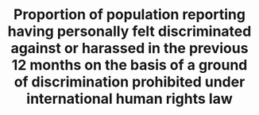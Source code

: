 ---
actual_indicator_available: null
actual_indicator_available_description: null
comments_and_limitations: null
computation_units: null
data_non_statistical: true
date_metadata_updated: null
date_of_national_source_publication: null
disaggregation_categories: null
disaggregation_geography: null
goal_meta_link: http://unstats.un.org/sdgs/files/metadata-compilation/Metadata-Goal-16.pdf
graph_title: Proportion of population reporting having personally felt discriminated
  against or harassed in the previous 12 months on the basis of a ground of discrimination
  prohibited under international human rights law
graph_type: line
has_metadata: true
indicator: 16.b.1
indicator_definition: Grounds of discrimination prohibited under international human
  rights law, as enshrined in the 1948 Universal Declaration of Human Rights and subsequently
  elaborated upon by international human rights mechanisms, include ethnicity, sex,
  age, income, geographic location, disability, religion, migratory or displacement
  status, civil status, sexual orientation and gender identity. While some grounds
  are common to all countries and follow standard definitions, such as sex, age or
  disability, the precise categories to be included under grounds such as ethnicity,
  geographic location and religion will vary according to national circumstances and
  should be determined in a participatory process at national level. The indicator
  is calculated as the percentage of persons reporting having personally felt discriminated
  against or harassed within the last 12 months on the basis of a ground of discrimination
  prohibited under international human rights law. This will be calculated using the
  full survey results, with techniques of imputation, estimation and data weighting
  to ensure a representative sample and data reliability.
indicator_name: Proportion of population reporting having personally felt discriminated
  against or harassed in the previous 12 months on the basis of a ground of discrimination
  prohibited under international human rights law
indicator_sort_order: 16-0b-01
indicator_variable: null
international_and_national_references: null
layout: indicator
method_of_computation: ''
national_geographical_coverage: United States
periodicity: null
permalink: /16-b-1/
published: false
rationale_interpretation: This outcome indicator provides a measure of how well non-discriminatory
  laws and policies are applied in practice, from the perspective of the population.
  It is based on personal experience rather than perception to ensure greater validity
  of data, as perceptions of the experience of others may themselves be affected by
  stereotyping.
reporting_status: notstarted
scheduled_update_by_SDG_team: null
scheduled_update_by_national_source: null
sdg_goal: 16
source_active_1: true
source_agency_staff_email_1: null
source_agency_staff_name_1: null
source_agency_survey_dataset_1: null
source_notes_1: null
source_organisation_1: null
source_title_1: null
source_url_1: null
target: Promote and enforce non-discriminatory laws and policies for sustainable development.
target_id: 16.b
time_period: null
title: Proportion of population reporting having personally felt discriminated against
  or harassed in the previous 12 months on the basis of a ground of discrimination
  prohibited under international human rights law
un_custodial_agency: OHCHR
un_designated_tier: '3'
variable_description: null
variable_notes: null
---